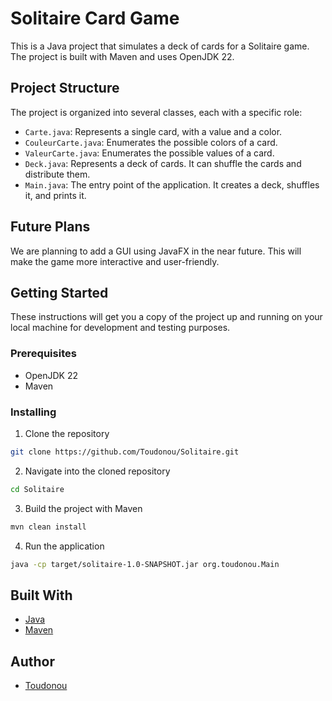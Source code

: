 # Solitaire Card Game

This is a Java project that simulates a deck of cards for a Solitaire game. The project is built with Maven and uses OpenJDK 22.

## Project Structure

The project is organized into several classes, each with a specific role:

- `Carte.java`: Represents a single card, with a value and a color.
- `CouleurCarte.java`: Enumerates the possible colors of a card.
- `ValeurCarte.java`: Enumerates the possible values of a card.
- `Deck.java`: Represents a deck of cards. It can shuffle the cards and distribute them.
- `Main.java`: The entry point of the application. It creates a deck, shuffles it, and prints it.

## Future Plans

We are planning to add a GUI using JavaFX in the near future. This will make the game more interactive and user-friendly.

## Getting Started

These instructions will get you a copy of the project up and running on your local machine for development and testing purposes.

### Prerequisites

- OpenJDK 22
- Maven

### Installing

1. Clone the repository

```bash
git clone https://github.com/Toudonou/Solitaire.git
```

2. Navigate into the cloned repository

```bash
cd Solitaire
```

3. Build the project with Maven

```bash
mvn clean install
```

4. Run the application

```bash
java -cp target/solitaire-1.0-SNAPSHOT.jar org.toudonou.Main
```

## Built With

- [Java](https://www.oracle.com/java/)
- [Maven](https://maven.apache.org/)

## Author

- [Toudonou](https://github.com/Toudonou)
